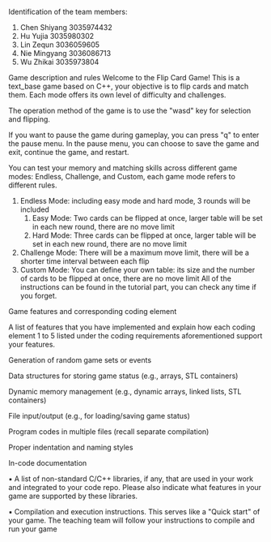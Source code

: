 Identification of the team members:
 1. Chen Shiyang 3035974432
 2. Hu Yujia 3035980302
 3. Lin Zequn 3036059605
 4. Nie Mingyang 3036086713
 5. Wu Zhikai 3035973804


Game description and rules
Welcome to the Flip Card Game! This is a text_base game based on C++, your objective is to flip cards and match them. Each mode offers its own level of difficulty and challenges.

The operation method of the game is to use the "wasd" key for selection and flipping. 

If you want to pause the game during gameplay, you can press "q" to enter the pause menu. In the pause menu, you can choose to save the game and exit, continue the game, and restart.

You can test your memory and matching skills across different game modes: Endless, Challenge, and Custom, each game mode refers to different rules.
  1. Endless Mode: including easy mode and hard mode, 3 rounds will be included
      1. Easy Mode: Two cards can be flipped at once, larger table will be set in each new round, there are no move limit
      2. Hard Mode: Three cards can be flipped at once, larger table will be set in each new round, there are no move limit
  2. Challenge Mode: There will be a maximum move limit, there will be a shorter time interval between each flip
  3. Custom Mode: You can define your own table: its size and the number of cards to be flipped at once, there are no move limit
All of the instructions can be found in the tutorial part, you can check any time if you forget.


Game features and corresponding coding element



A list of features that you have implemented and explain how each coding element 1 to 5 listed under the coding requirements aforementioned support your features.



Generation of random game sets or events

Data structures for storing game status (e.g., arrays, STL containers)

Dynamic memory management (e.g., dynamic arrays, linked lists, STL containers)

File input/output (e.g., for loading/saving game status)

Program codes in multiple files (recall separate compilation)

Proper indentation and naming styles

In-code documentation








▪ A list of non-standard C/C++ libraries, if any, that are used in your work and integrated to your code repo. 
Please also indicate what features in your game are supported by these libraries.








▪ Compilation and execution instructions. This serves like a "Quick start" of your game.
The teaching team will follow your instructions to compile and run your game









